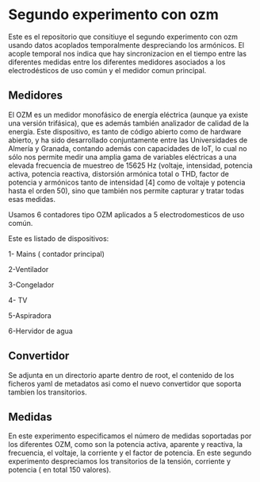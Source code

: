 # Segundo experimento con ozm
Este  es el repositorio que consitiuye el segundo experimento con ozm usando datos acoplados temporalmente despreciando los armónicos. El acople temporal nos indica que  hay sincronizacion en el tiempo entre las diferentes medidas entre los diferentes medidores asociados a los electrodésticos de uso común y el medidor comun principal.

## Medidores
El OZM es un medidor monofásico de energía eléctrica (aunque ya existe una versión trifásica), que es además también analizador de calidad de la energía. Este dispositivo, es tanto de código abierto como de hardware abierto, y ha sido desarrollado conjuntamente entre las Universidades de Almería y Granada, contando además con capacidades de IoT, lo cual no sólo nos permite medir una amplia gama de variables eléctricas a una elevada frecuencia de muestreo de 15625 Hz (voltaje, intensidad, potencia activa, potencia reactiva, distorsión armónica total o THD, factor de potencia y armónicos tanto de intensidad [4] como de voltaje y potencia hasta el orden 50), sino que también nos permite capturar y tratar todas esas medidas.

Usamos 6 contadores tipo OZM aplicados  a 5 electrodomesticos de uso común.

Este es listado de dispositivos:

1- Mains ( contador principal)

2-Ventilador

3-Congelador

4- TV

5-Aspiradora

6-Hervidor de agua


## Convertidor 

Se adjunta en un directorio aparte dentro de root, el contenido de los ficheros yaml de metadatos asi como el nuevo convertidor que soporta tambien los transitorios.

## Medidas

En este experimento especificamos el número de medidas soportadas por los diferentes OZM, como son la potencia activa, aparente y reactiva, la frecuencia, el voltaje, la corriente y el factor de potencia.
En  este segundo experimento despreciamos los transitorios de la tensión, corriente y potencia ( en total 150  valores).
